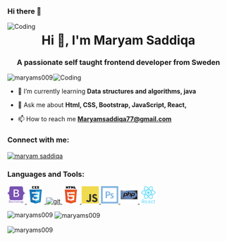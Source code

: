 ### Hi there 👋
<img  align = "left" src="https://media4.giphy.com/media/24652QfeZzNIPzoH36/giphy.gif?cid=ecf05e479z7kglauworlyq73p4bcau0ydnylvxhv5qiksezo&rid=giphy.gif&ct=g" alt="Coding">

<h1 align="center">Hi 👋, I'm Maryam Saddiqa</h1>
<h3 align="center">A passionate self taught frontend developer from Sweden</h3>
<img align = "right"  width = "400" src="https://media4.giphy.com/media/Ho8klqe5oPLa8g6BNe/giphy.gif?cid=ecf05e47ykeuegrphobx3hj7q2cvlvtsx1fxuocm14yfs6bn&rid=giphy.gif&ct=g" alt="Coding">

<p align="left"> <img src="https://komarev.com/ghpvc/?username=maryams009&label=Profile%20views&color=0e75b6&style=flat" alt="maryams009" /> </p>

- 🌱 I’m currently learning **Data structures and algorithms, java**

- 💬 Ask me about **Html, CSS, Bootstrap, JavaScript, React,**

- 📫 How to reach me **Maryamsaddiqa77@gmail.com**

<h3 align="left">Connect with me:</h3>
<p align="left">
<a href="https://fb.com/maryam saddiqa" target="blank"><img align="center" src="https://raw.githubusercontent.com/rahuldkjain/github-profile-readme-generator/master/src/images/icons/Social/facebook.svg" alt="maryam saddiqa" height="30" width="40" /></a>
</p>

<h3 align="left">Languages and Tools:</h3>
<p align="left"> <a href="https://getbootstrap.com" target="_blank" rel="noreferrer"> <img src="https://raw.githubusercontent.com/devicons/devicon/master/icons/bootstrap/bootstrap-plain-wordmark.svg" alt="bootstrap" width="40" height="40"/> </a> <a href="https://www.w3schools.com/css/" target="_blank" rel="noreferrer"> <img src="https://raw.githubusercontent.com/devicons/devicon/master/icons/css3/css3-original-wordmark.svg" alt="css3" width="40" height="40"/> </a> <a href="https://git-scm.com/" target="_blank" rel="noreferrer"> <img src="https://www.vectorlogo.zone/logos/git-scm/git-scm-icon.svg" alt="git" width="40" height="40"/> </a> <a href="https://www.w3.org/html/" target="_blank" rel="noreferrer"> <img src="https://raw.githubusercontent.com/devicons/devicon/master/icons/html5/html5-original-wordmark.svg" alt="html5" width="40" height="40"/> </a> <a href="https://developer.mozilla.org/en-US/docs/Web/JavaScript" target="_blank" rel="noreferrer"> <img src="https://raw.githubusercontent.com/devicons/devicon/master/icons/javascript/javascript-original.svg" alt="javascript" width="40" height="40"/> </a> <a href="https://www.photoshop.com/en" target="_blank" rel="noreferrer"> <img src="https://raw.githubusercontent.com/devicons/devicon/master/icons/photoshop/photoshop-line.svg" alt="photoshop" width="40" height="40"/> </a> <a href="https://www.php.net" target="_blank" rel="noreferrer"> <img src="https://raw.githubusercontent.com/devicons/devicon/master/icons/php/php-original.svg" alt="php" width="40" height="40"/> </a> <a href="https://reactjs.org/" target="_blank" rel="noreferrer"> <img src="https://raw.githubusercontent.com/devicons/devicon/master/icons/react/react-original-wordmark.svg" alt="react" width="40" height="40"/> </a> </p>

<p><img align="left" src="https://github-readme-stats.vercel.app/api/top-langs?username=maryams009&show_icons=true&locale=en&layout=compact" alt="maryams009" /></p>

<p>&nbsp;<img align="center" src="https://github-readme-stats.vercel.app/api?username=maryams009&show_icons=true&locale=en" alt="maryams009" /></p>

<p><img align="center" src="https://github-readme-streak-stats.herokuapp.com/?user=maryams009&" alt="maryams009" /></p>


